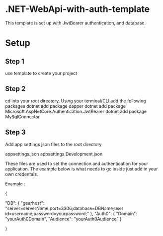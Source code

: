 # .NET-WebApi-with-auth-template

This template is set up with JwtBearer authentication, and database.

# Setup

## Step 1

use template to create your project

## Step 2

cd into your root directory. Using your terminal/CLI add the following packages
dotnet add package dapper
dotnet add package Microsoft.AspNetCore.Authentication.JwtBearer
dotnet add package MySqlConnector

## Step 3

Add app settings json files to the root directory

appsettings.json
appsettings.Development.json

These files are used to set the connection and authentication for your application.
The example below is what needs to go inside just add in your own credentals.

Example :

{

"DB": {
"gearhost": "server=serverName;port=3306;database=DBName;user id=username;password=yourpassword;"
},
"Auth0": {
"Domain": "yourAuth0Domain",
"Audience": "yourAuth0Audience"
}

}
